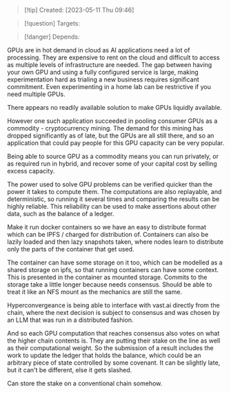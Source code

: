 
>[!tip] Created: [2023-05-11 Thu 09:46]

>[!question] Targets: 

>[!danger] Depends: 

GPUs are in hot demand in cloud as AI applications need a lot of processing.  They are expensive to rent on the cloud and difficult to access as multiple levels of infrastructure are needed.  The gap between having your own GPU and using a fully configured service is large, making experimentation hard as trialing a new business requires significant commitment.  Even experimenting in a home lab can be restrictive if you need multiple GPUs.  

There appears no readily available solution to make GPUs liquidly available.

However one such application succeeded in pooling consumer GPUs as a commodity - cryptocurrency mining.  The demand for this mining has dropped significantly as of late, but the GPUs are all still there, and so an application that could pay people for this GPU capacity can be very popular.

Being able to source GPU as a commodity means you can run privately, or as required run in hybrid, and recover some of your capital cost by selling excess capacity.

The power used to solve GPU problems can be verified quicker than the power it takes to compute them.  The computations are also replayable, and deterministic, so running it several times and comparing the results can be highly reliable.  This reliability can be used to make assertions about other data, such as the balance of a ledger.

Make it run docker containers so we have an easy to distribute format which can be IPFS / charged for distribution of.  Containers can also be lazily loaded and then lazy snapshots taken, where nodes learn to distribute only the parts of the container that get used.

The container can have some storage on it too, which can be modelled as a shared storage on ipfs, so that running containers can have some context.  This is presented in the container as mounted storage.  Commits to the storage take a little longer because needs consensus.  Should be able to treat it like an NFS mount as the mechanics are still the same.

Hyperconvergeance is being able to interface with vast.ai directly from the chain, where the next decision is subject to consensus and was chosen by an LLM that was run in a distributed fashion.

And so each GPU computation that reaches consensus also votes on what the higher chain contents is.  They are putting their stake on the line as well as their computational weight.  So the submission of a result includes the work to update the ledger that holds the balance, which could be an arbitrary piece of state controlled by some covenant.  It can be slightly late, but it can't be different, else it gets slashed.

Can store the stake on a conventional chain somehow.